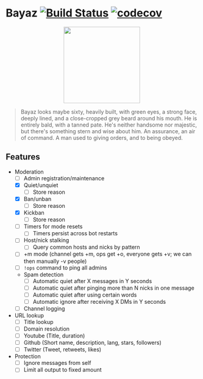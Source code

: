# Bayaz [![Build Status](https://travis-ci.org/libera-programming/bayaz.svg?branch=master)](https://travis-ci.org/libera-programming/bayaz) [![codecov](https://codecov.io/gh/libera-programming/bayaz/branch/master/graph/badge.svg)](https://codecov.io/gh/libera-programming/bayaz)

<p align=center>
  <img src="https://static.wikia.nocookie.net/firstlaw/images/2/2e/Bayaz-GraphicNovel.jpg/revision/latest?cb=20140307222848"
       height=200>
  </img>
<p>

> Bayaz looks maybe sixty, heavily built, with green eyes, a strong face, deeply lined, and a close-cropped grey beard around his mouth. He is entirely bald, with a tanned pate. He's neither handsome nor majestic, but there's something stern and wise about him. An assurance, an air of command. A man used to giving orders, and to being obeyed.

## Features
- Moderation
  - [ ] Admin registration/maintenance
  - [X] Quiet/unquiet
    - [ ] Store reason
  - [X] Ban/unban
    - [ ] Store reason
  - [X] Kickban
    - [ ] Store reason
  - [ ] Timers for mode resets
    - [ ] Timers persist across bot restarts
  - [ ] Host/nick stalking
    - [ ] Query common hosts and nicks by pattern
  - [ ] +m mode (channel gets +m, ops get +o, everyone gets +v; we can then manually -v people)
  - [ ] `!ops` command to ping all admins
  - Spam detection
    - [ ] Automatic quiet after X messages in Y seconds
    - [ ] Automatic quiet after pinging more than N nicks in one message
    - [ ] Automatic quiet after using certain words
    - [ ] Automatic ignore after receiving X DMs in Y seconds
  - [ ] Channel logging
- URL lookup
  - [ ] Title lookup
  - [ ] Domain resolution
  - [ ] Youtube (Title, duration)
  - [ ] Github (Short name, description, lang, stars, followers)
  - [ ] Twitter (Tweet, retweets, likes)
- Protection
  - [ ] Ignore messages from self
  - [ ] Limit all output to fixed amount
